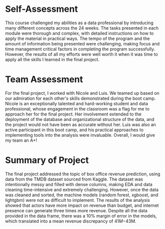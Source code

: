 # Self-Assessment

This course challenged my abilities as a data professional by introducing many different concepts across the 24 weeks. The tasks presented in each module were thorough and complex, with detailed instructions on how to apply the material in practical ways. The tempo of the program and the amount of information being presented were challenging, making focus and time management critical factors in completing the program successfully. However, the results of all my efforts were well worth it when it was time to apply all the skills I learned in the final project.

# Team Assessment

For the final project, I worked with Nicole and Luis. We teamed up based on our admiration for each other's skills demonstrated during the boot camp. Nicole is an exceptionally talented and hard-working student and data professional, whose engagement in the classroom was a flag for me to approach her for the final project. Her involvement extended to the deployment of the database and organizational structure of the data, and the project would not have been as accurate without her. Luis was also an active participant in this boot camp, and his practical approaches to implementing tools into the analysis were invaluable. Overall, I would give my team an A+!

# Summary of Project

The final project addressed the topic of box office revenue prediction, using data from the TMDB dataset sourced from Kaggle. The dataset was intentionally messy and filled with dense columns, making EDA and data cleaning time-intensive and extremely challenging. However, once the data was cleaned and sorted, the machine models (random forest, xgboost, and lightgbm) were not as difficult to implement. The results of the analysis showed that actors have more impact on revenue than budget, and internet presence can generate three times more revenue. Despite all the data provided in the data frame, there was a 10% margin of error in the models, which translated into a mean revenue discrepancy of $41M-$43M.
